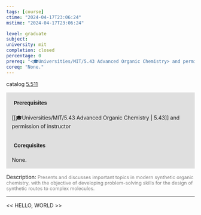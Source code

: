 ```yaml
---
tags: [course]
ctime: "2024-04-17T23:06:24"
mstime: "2024-04-17T23:06:24"

level: graduate
subject: 
university: mit
completion: closed
percentage: 0
prereq: "<🎓Universities/MIT/5.43 Advanced Organic Chemistry> and permission of instructor"
coreq: "None."
---
```


catalog [5.511](http://student.mit.edu/catalog/m5b.html#5.511)

<span style="display: block; padding: 15px; background-color: rgb(100, 100, 100, 0.2);"><font id="m_prereq3260_0" style="display: block; font-family: Arial, sans-serif; font-weight: bold; padding: 5px">Prerequisites</font><br><span id="prereq3260_0">[[🎓Universities/MIT/5.43 Advanced Organic Chemistry | 5.43]] and permission of instructor</span></span>
<span style="display: block; padding: 15px; background-color: rgb(100, 100, 100, 0.2);"><font id="m_coreq3260_0" style="display: block; font-family: Arial, sans-serif; font-weight: bold; padding: 5px">Corequisites</font><br><span id="coreq3260_0">None.</span></span>

<font style="">Description:</font>
<font style="color: grey; font-size: 0.8rem;">Presents and discusses important topics in modern synthetic organic chemistry, with the objective of developing problem-solving skills for the design of synthetic routes to complex molecules.</font>



---

<< HELLO, WORLD >>
